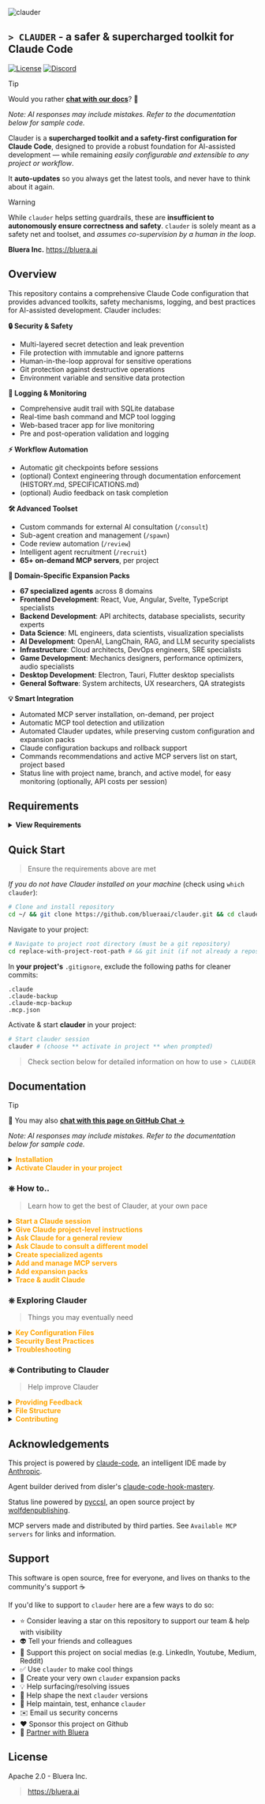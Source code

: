 ![clauder](https://fasplnlepuuumfjocrsu.supabase.co/storage/v1/object/public/web-assets//clauder-character.png)

## `> CLAUDER` - a safer & supercharged toolkit for Claude Code

<p align="left">
    <a href="https://github.com/blueraai/universal-intelligence/blob/main/LICENSE"><img alt="License" src="https://img.shields.io/github/license/blueraai/universal-intelligence.svg?color=00bf48"></a>
    <a href="https://discord.gg/7g9SrEc5yT"><img alt="Discord" src="https://img.shields.io/badge/Join-Discord-7289DA?logo=discord&logoColor=white&color=4911ff"></a>
</p>


> [!TIP]
> Would you rather [**chat with our docs**](https://githubchat.bluera.ai/#url=https%3A%2F%2Fgithub.com%2Fblueraai%2Fclauder)? 💬
> 
> *Note: AI responses may include mistakes. Refer to the documentation below for sample code.*

Clauder is a **supercharged toolkit and a safety-first configuration for Claude Code**, designed to provide a robust foundation for AI-assisted development — while remaining *easily configurable and extensible to any project or workflow*.

It **auto-updates** so you always get the latest tools, and never have to think about it again.

> [!WARNING]
> While `clauder` helps setting guardrails, these are **insufficient to autonomously ensure correctness and safety**. `clauder` is solely meant as a safety net and toolset, and *assumes co-supervision by a human in the loop*.

**Bluera Inc.** https://bluera.ai

## Overview

This repository contains a comprehensive Claude Code configuration that provides advanced toolkits, safety mechanisms, logging, and best practices for AI-assisted development. Clauder includes:

**🔒 Security & Safety**
- Multi-layered secret detection and leak prevention
- File protection with immutable and ignore patterns
- Human-in-the-loop approval for sensitive operations
- Git protection against destructive operations
- Environment variable and sensitive data protection

**🔎 Logging & Monitoring**
- Comprehensive audit trail with SQLite database
- Real-time bash command and MCP tool logging
- Web-based tracer app for live monitoring
- Pre and post-operation validation and logging

**⚡ Workflow Automation**
- Automatic git checkpoints before sessions
- (optional) Context engineering through documentation enforcement (HISTORY.md, SPECIFICATIONS.md)
- (optional) Audio feedback on task completion

**🛠️ Advanced Toolset**
- Custom commands for external AI consultation (`/consult`)
- Sub-agent creation and management (`/spawn`)
- Code review automation (`/review`)
- Intelligent agent recruitment (`/recruit`)
- **65+ on-demand MCP servers**, per project

**🎯 Domain-Specific Expansion Packs**
- **67 specialized agents** across 8 domains
- **Frontend Development**: React, Vue, Angular, Svelte, TypeScript specialists
- **Backend Development**: API architects, database specialists, security experts
- **Data Science**: ML engineers, data scientists, visualization specialists
- **AI Development**: OpenAI, LangChain, RAG, and LLM security specialists
- **Infrastructure**: Cloud architects, DevOps engineers, SRE specialists
- **Game Development**: Mechanics designers, performance optimizers, audio specialists
- **Desktop Development**: Electron, Tauri, Flutter desktop specialists
- **General Software**: System architects, UX researchers, QA strategists

**💡 Smart Integration**
- Automated MCP server installation, on-demand, per project
- Automatic MCP tool detection and utilization
- Automated Clauder updates, while preserving custom configuration and expansion packs
- Claude configuration backups and rollback support
- Commands recommendations and active MCP servers list on start, project based
- Status line with project name, branch, and active model, for easy monitoring (optionally, API costs per session)

## Requirements

<details>
<summary><strong style="display: inline; cursor: pointer; margin: 0; padding: 0;">View Requirements</strong></summary>

> Also see `Troubleshooting` sections for further debugging tips

Supported platforms:
- macOS
- linux
- windows (experimental)

> Core features should work on windows as long as running a `bash` terminal. Some MCP servers may not work as is and may need manual setup instead. Please raise any issue encountered and we will try to help.

Supported terminals:
- `bash`
- `zsh`

> Run `bash` to open a bash terminal if running in an unsupported termnial (e.g. shell, powershell)

Required dependencies:

- Python 3.10+
- `pip`
- `git`
- `jq`
- `claude`

Required if using MCP servers (refer to `.mcp.json` for details):
- `npx`
- `uvx`
- `uv`
- `pipx`
- `pnpx`
- `docker`

</details>

## Quick Start

> Ensure the requirements above are met

*If you do not have Clauder installed on your machine* (check using `which clauder`): 

```bash
# Clone and install repository
cd ~/ && git clone https://github.com/blueraai/clauder.git && cd clauder && bash ./clauder_install.sh
```

Navigate to your project:
```bash
# Navigate to project root directory (must be a git repository)
cd replace-with-project-root-path # && git init (if not already a repository)
```

In **your project's** `.gitignore`, exclude the following paths for cleaner commits:
```text
.claude 
.claude-backup
.claude-mcp-backup
.mcp.json
```

Activate & start **clauder** in your project:
```bash
# Start clauder session
clauder # (choose ** activate in project ** when prompted)
```
> Check section below for detailed information on how to use `> CLAUDER`

## Documentation

> [!TIP]
> 💬 You may also [**chat with this page on GitHub Chat →**](https://githubchat.bluera.ai/#url=https%3A%2F%2Fgithub.com%2Fblueraai%2Fclauder)
> 
> *Note: AI responses may include mistakes. Refer to the documentation below for sample code.*

<details>
<summary><strong style="display: inline; cursor: pointer; margin: 0; padding: 0; color: orange;">Installation</strong></summary>

### Installation

> Ensure the requirements above are met
```bash
# Clone repository
cd ~/ && git clone https://github.com/blueraai/clauder.git

# Install (must be run from the `clauder` dir)
cd clauder && bash ./clauder_install.sh
```

</details>
<details>
<summary><strong style="display: inline; cursor: pointer; margin: 0; padding: 0; color: orange;">Activate Clauder in your project</strong></summary>

### Activate Clauder in your project

> ***[ Important ]***
> 
> Activating Clauder may override any existing `.claude` configuration. Backups will automatically be created to save/restore your existing configurations. These can be found at `./.claude-backup/`, `./.claude-mcp-backup/` for MCP configurations.
>
> Notably, `.claude/settings.json` will be overriden for consistency and security purposes, upon every activation (including auto-updates).
> Custom settings must be defined in `.claude/settings.local.json` to remain persisted throughout clauder activation.

Run in your project directory:

```bash
clauder_activate

# or you may activate it from anywhere else by providing a path to the project
# clauder_activate ./project_path

# or skip this step, start clauder, and choose 'activate' when prompted
```

This will copy the `.claude` configuration to your project.

Clauder's configuration will automatically:

- Create checkpoint commits before each session
- Protect sensitive files and directories (see `.claude/.ignore` and `.claude/.immutable`)
- Log all actions for live monitoring, or auditing purposes (see `.claude/logs`); enabled in `.claude/preferences.md`
- Enforce history and specifications tracking as you interact with Claude Code (see `HISTORY.md`, `SPECIFICATIONS.md`)
- Provides general guidelines/rules to Claude (see `.claude/rules.md`; Never guaranteed, but does help steering it; Do not solely rely on instructions for policing or workflows)
- Provide audio feedback on completion (optional, supports mac, linux experimental; enabled in `.claude/preferences.md`)
- Define custom commands for advanced workflows (e.g. `/consult` to consult a third party model for specific tasks, `/spawn` to create task specific agents, `/recruit` to recruit relevant agents for your project and needs, `/review` for a general review)
   - *Required MCP servers detailed below.*
- Define custom agents to help the main instance achieve specific tasks

> **Domain specific *expansion packs* available** (including agents, commands, hooks and configurations - see below)

</details>

### ⎈ How to..

> Learn how to get the best of Clauder, at your own pace

<details>
<summary><strong style="display: inline; cursor: pointer; margin: 0; padding: 0; color: orange;">Start a Claude session</strong></summary>

### How to start a Claude session

> ***[ Important ]***
> 
> **Opening Claude without interacting is sufficient to index and learn all secrets in the directory. Never keep secrets such as `.env` in the project directory.**
>
> If secrets have been indexed or read by an AI such as Claude, you should consider removing them from the project, invalidating them and renewing them. Production secrets should be stored in a secure vault, unreadable by AI. Keeping secrets out of the working directory prevents auto-indexing, but does not prevent Claude from finding ways to access them through running commands or calling tools. 

> _**Disclaimer**_:
> 
> Clauder will try to prevent leaking secrets, and potentially destructive, or unrecoverable actions, by detecting unsafe operations and requesting a Human in the loop, but none of it is bulletproof.
>
> **Please make sure to supervise your AI's actions as you grant it access to sensitive or critical systems. It cannot be trusted and will inadvertently make unrecoverable mistakes, which may critically impair the company and its production services. Backup your systems, and sandbox as much as possible through restrictive AI-level access control.** You are responsible for your AI's actions, as you are when using any other tool, or when managing a team.
>
> Prefer closer, slower supervision when working on root/core nodes in your project. Equally, allow faster, lower supervision for faster iterations when working on leaf nodes, or when prototyping.

```bash
# Navigate to project root directory (must be a git repository)
cd replace-with-project-root-path # && git init (if not already a repository)
```

In **your project's** `.gitignore`, exclude the following paths for cleaner commits:
```text
.claude 
.claude-backup
.claude-mcp-backup
.mcp.json
```

Start a new **clauder** session:

```bash
clauder
```
> ☕ **clauder includes security features, auto-updates, and configuration backups**. All Claude Code arguments supported (e.g. `--continue` to recall the last session)

In Claude, type:
```
/rules
```

This will define the mandatory guidelines for Claude Code.

> ***[ Tip ]***
> 
> - If your project includes a `HISTORY.md` file at root level, **clauder** will enforce keeping a history of requests and actions taken, and use it to reason about the next action to take. Comprehensive history tracking may take time.
> - If your project includes a `SPECIFICATIONS.md` file at root level, **clauder** will enforce keeping an updated list of specifications as it takes actions, and use it to reason about the next action to take. When writing code manually, you may ask **clauder** to read the git diffs and backfill the specifications file.  Comprehensive specifications tracking may take time.
> - Define your secret files and folders in `.claude/.ignore` so **clauder** can guard them from being read/written.
> - Define your read-only files and folders in `.claude/.immutable` so **clauder** can guard them from being overwritten.
> - Exclude safe configuration files and folders in `.claude/.exclude_security_checks` so **clauder** can ommit them from safety checks (e.g. secret detection).
> - Check `.claude/requirements.md` for prerequisites, and recommended [MCP tools](https://docs.anthropic.com/en/docs/claude-code/mcp). **clauder** will *automatically* take advantage of those tools should you have added them to Claude Code.
> - Check [Claude Code's best practices](https://www.anthropic.com/engineering/claude-code-best-practices) for better results.
> - Define your custom settings in `.claude/settings.local.json` instead of `.claude/settings.json`, so they remain persisted when clauder auto-updates.
> - Declare custom rules in `CLAUDE.md` at root level for persisted intructions when clauder auto-updates.

</details>
<details>
<summary><strong style="display: inline; cursor: pointer; margin: 0; padding: 0; color: orange;">Give Claude project-level instructions</strong></summary>

### How to give Claude project-level instructions

Declare custom rules in `CLAUDE.md` at root level for persisted intructions when **clauder** auto-updates. 

> Those will be read by Claude Code on start.

Make sure these instructions do not conflict with **clauder**'s rules (see `.claude/rules.md`).

> Do not modify the **clauder** rules themselves as those will be reset when **clauder** auto-updates.

</details>
<details>
<summary><strong style="display: inline; cursor: pointer; margin: 0; padding: 0; color: orange;">Ask Claude for a general review</strong></summary>

### How to ask Claude for a general review

You may ask for a general purpose code review using:

```sh
/review
```

or about something specific:

```sh
/review Assess the responsiveness of this application
```

> Create custom commands or sub-agents for project specic-reviews.

</details>
<details>
<summary><strong style="display: inline; cursor: pointer; margin: 0; padding: 0; color: orange;">Ask Claude to consult a different model</strong></summary>

### How to ask Claude to consult a different model

While Claude's models are performant for general coding, for particular tasks, such as ones requiring extensive context, or specialized training, requiring help from a different model may lead to better results.

If the [consult7](https://github.com/szeider/consult7) MCP tool is added to Claude Code, with a valid [OpenRouter](https://openrouter.ai) key, **clauder** will allow you to consult any supported model via the following command (default: `openai/gpt-5`, 400k token context; for larger context you may alternatively use `google/gemini-2.5-pro`, 1M token context; larger context windows generally lower performance):

```sh
/consult <user query>
```

e.g.

```sh
/consult Review the security of this application
```

> Note:
> - Files and directories listed in `.claude/.ignore` will not be passed as context.
> - Third party models consulted in the cloud do not have access to Claude Code's tools.

</details>
<details>
<summary><strong style="display: inline; cursor: pointer; margin: 0; padding: 0; color: orange;">Create specialized agents</strong></summary>

### How to create specialized agents

Claude may create dedicated agents for specific tasks. They are called [Sub-Agents](https://docs.anthropic.com/en/docs/claude-code/sub-agents) and report to the main `Claude` instance. These agents have their own system prompts, tools subsets (inherit all tools by default), and context window (unaware of other chats). They are helpful in creating and recalling task-specific personas and context.

**clauder** includes a `agent-builder` agent, which helps you define and craft performant agents for your specific needs. Should the [context7](https://github.com/upstash/context7) and [consult7](https://github.com/szeider/consult7) MCP tools be set in Claude Code, it will automatically use them to help enhance the new agent's workflows, best practices, and toolsets. For better results, please be specific and detailed when creating specialized agents.

You may create a new agent simply by asking for it:

```sh
Create a new agent to help review my code, it should.. 
```

or using the `/spawn` command explicitly.

```sh
/spawn Create a new agent to help review my code, it should.. 
```

The resulting agent instructions will be define in `.claude/agents/<agent-name>.md`. You may review, and edit this file to further refine your new sub-agent. You may dismiss a sub-agent at any time, by deleting `.claude/agents/<agent-name>.md`.

**New agents become available/unavailable on start of a new Claude Code session**. Creating or deleting an agent will not apply to current sessions. Start a new **clauder** session to use your newly created agent.

> ***[ Tip ]***
> 
> Best practices:
> - **Tailor agents to your specific project and needs**, as you would when recruiting people.
> - **Limit the number of agents, prefer smaller teams with clear separation of ownership/expertise.** Lesser communication and orchestration loss.
> - **Leave all core coding to the main Claude instance, and consult other specialized agents for review or unrelated/leaf tasks.** Agents have their own context and do not know about the general history and reasoning for how and why things were done a certain way, or what other agents have said. Relying on communication greatly degrades the signal and often leads to breakage or unintended side effects. These personas are not better at coding than the main instance, they run the same model and backend orchestration. They are good at prioritizing / directing attention to specific areas - which is particularly useful for review, consultation, and leaf-type activities (as opposed to core parts). **Prefer one chef, with a few very good advisors, than too many chefs or too many advisors.**

#### Looking to recruit new sub agents?

**clauder** includes a command to recommend sub-agents for your project.

You may ask for general project-specific recommendations using:

```sh
/recruit
```

or about something specific:

```sh
/recruit I want to make this web app..
```

</details>
<details>
<summary><strong style="display: inline; cursor: pointer; margin: 0; padding: 0; color: orange;">Add and manage MCP servers</strong></summary>

### Add and manage MCP servers

> About MCP: https://modelcontextprotocol.io/docs/getting-started/intro

To easily add project specific MCP servers run in your project root:
```bash
clauder_activate
```
> ⚡ 66+ pre-integrated, hot-swappable, MCP servers for instant use. 
> 
> - Configuration automatically backed up locally prior each activation. 
> - MCP servers become active upon running `clauder`.



You may remove them, or update their environment variables at any time in `.mcp.json` at root level.

> **Do not hardcode any secret keys in your project.** Set and reference environment variables instead. Do not leave an empty or malformed `.mcp.json` file as it may interfere with **clauder** when adding servers to your existing configuration.

If you'd like to manually add MCP servers globally or at project level, beyond the list of pre-integrated servers, you may of course as you usually do. Clauder will honor them.

#### Available MCP servers

The following servers come pre-integrated for easy installation.

| MCP Server | Description |
|------------|-------------|
| [AWSBedrock](https://awslabs.github.io/mcp/servers/bedrock-kb-retrieval-mcp-server) | access AWS Bedrock knowledge bases - mac/linux only |
| [AWSCloudtrail](https://awslabs.github.io/mcp/servers/cloudtrail-mcp-server) | access AWS Cloudtrail - mac/linux only |
| [AWSCloudwatch](https://awslabs.github.io/mcp/servers/cloudwatch-mcp-server) | access AWS Cloudwatch - mac/linux only |
| [AWSKnowledge](https://awslabs.github.io/mcp/servers/aws-knowledge-mcp-server/) | access AWS documentation, code sample, and API reference |
| [AWSLambda](https://awslabs.github.io/mcp/servers/lambda-tool-mcp-server) | access AWS Lambda functions - mac/linux only |
| [AWSPostgres](https://awslabs.github.io/mcp/servers/postgres-mcp-server/) | access AWS Postgres - mac/linux only |
| [AWSPrice](https://awslabs.github.io/mcp/servers/aws-pricing-mcp-server/) | access AWS pricing information and forecasts - mac/linux only |
| [AWSPrometheus](https://awslabs.github.io/mcp/servers/prometheus-mcp-server/) | access AWS Prometheus - mac/linux only |
| [AWSServerless](https://awslabs.github.io/mcp/servers/aws-serverless-mcp-server/) | access AWS Serverless applications in read-only mode - mac/linux only |
| [AWSServerless_unrestricted](https://awslabs.github.io/mcp/servers/aws-serverless-mcp-server/) | access, create, and manage AWS Serverless applications - mac/linux only |
| [AdobeXD](https://mcp-hunt.com/mcp/server/adobe-xd-mcp-server) | access and extract design context from Adobe XD |
| [Arxiv](https://github.com/blazickjp/arxiv-mcp-server) | search and access papers from arXiv |
| [AtlassianJiraConfluenceCompass](https://support.atlassian.com/rovo/docs/getting-started-with-the-atlassian-remote-mcp-server/) | access and manage Jira, Confluence, Compass and other Atlassian products |
| [Azure](https://learn.microsoft.com/en-us/azure/developer/azure-mcp-server/get-started/tools/cursor) | access and manage Azure |
| [Bitbucket](https://github.com/MatanYemini/bitbucket-mcp) | access and manage Bitbucket repositories |
| [BrowserStack](https://github.com/browserstack/mcp-server) | test app across multiple browsers and devices with BrowserStack |
| [ChromeDevtools](https://github.com/GoogleChrome/chrome-devtools-mcp) | access Chrome Dev Tools to debug, automate, and monitor web applications |
| [ChromeDevtools_isolated_headless](https://github.com/GoogleChrome/chrome-devtools-mcp) | access Chrome Dev Tools to debug, automate, and monitor web applications (isolated headless mode) |
| [CloudflareAIGateway](https://developers.cloudflare.com/agents/model-context-protocol/mcp-servers-for-cloudflare/) | search your Cloudflare AI Gateway logs, get details about the prompts and responses |
| [CloudflareAuditLogs](https://developers.cloudflare.com/agents/model-context-protocol/mcp-servers-for-cloudflare/) | query Cloudflare audit logs and generate reports for review |
| [CloudflareAutoRag](https://developers.cloudflare.com/agents/model-context-protocol/mcp-servers-for-cloudflare/) | list and search documents on your Cloudflare AutoRAGs |
| [CloudflareBrowser](https://developers.cloudflare.com/agents/model-context-protocol/mcp-servers-for-cloudflare/) | fetch web pages, convert them to markdown and take screenshots, using Cloudflare |
| [CloudflareDNSAnalytics](https://developers.cloudflare.com/agents/model-context-protocol/mcp-servers-for-cloudflare/) | optimize Cloudflare DNS performance and debug issues |
| [CloudflareDigitalExperienceMonitoring](https://developers.cloudflare.com/agents/model-context-protocol/mcp-servers-for-cloudflare/) | get quick insight on critical applications for your Cloudflare organization |
| [CloudflareDocumentation](https://developers.cloudflare.com/agents/model-context-protocol/mcp-servers-for-cloudflare/) | get up to date reference information on Cloudflare |
| [CloudflareGraphQL](https://developers.cloudflare.com/agents/model-context-protocol/mcp-servers-for-cloudflare/) | get analytics data using Cloudflare's GraphQL API |
| [CloudflareLogpush](https://developers.cloudflare.com/agents/model-context-protocol/mcp-servers-for-cloudflare/) | get quick summaries for Cloudflare Logpush job health |
| [CloudflareRadar](https://developers.cloudflare.com/agents/model-context-protocol/mcp-servers-for-cloudflare/) | get global Internet traffic insights, trends, URL scans, and other utilities, through Cloudflare |
| [CloudflareSandboxContainers](https://developers.cloudflare.com/agents/model-context-protocol/mcp-servers-for-cloudflare/) | spin up a sandbox development environment in Cloudflare |
| [CloudflareWorkerBindings](https://developers.cloudflare.com/agents/model-context-protocol/mcp-servers-for-cloudflare/) | build Cloudflare Workers applications with storage, AI, and compute primitives |
| [CloudflareWorkerBuilds](https://developers.cloudflare.com/agents/model-context-protocol/mcp-servers-for-cloudflare/) | get insights and manage your Cloudflare Workers Builds |
| [CloudflareWorkerObservability](https://developers.cloudflare.com/agents/model-context-protocol/mcp-servers-for-cloudflare/) | debug and get insight into your Cloudflare application's logs and analytics |
| [Consult7](https://github.com/szeider/consult7) | consult other models through OpenRouter |
| [Context7](https://github.com/upstash/context7) | access up-to-date documentation for any software package |
| [Context7_authenticated](https://github.com/upstash/context7) | access up-to-date documentation for any software package, w/ higher rate limits |
| [DigitalOcean](https://www.digitalocean.com/community/tutorials/control-apps-using-mcp-server) | access and manage DigitalOcean |
| [Docker](https://github.com/QuantGeekDev/docker-mcp) | Docker container creation, instantiation, logs retrieval, listing and status monitoring |
| [DockerHub](https://hub.docker.com/mcp/server/dockerhub/overview) | access and manage DockerHub - refer to website for setup information |
| [DuckDuckGoSearch](https://github.com/nickclyde/duckduckgo-mcp-server) | search the web locally using DuckDuckGo |
| [ElevenLabs](https://github.com/elevenlabs/elevenlabs-mcp) | text to speech with ElevenLabs |
| [Figma](https://help.figma.com/hc/en-us/articles/32132100833559-Guide-to-the-Dev-Mode-MCP-Server) | access and extract design context from a local Figma application - refer to website for setup information |
| [Firebase](https://firebase.google.com/docs/cli/mcp-server) | access and manage Firebase |
| [GitLab](https://docs.gitlab.com/user/gitlab_duo/model_context_protocol/mcp_server/) | access and manage GitLab |
| [Github](https://github.com/github/github-mcp-server?tab=readme-ov-file) | access and manage repositories, actions, issues and wikis on Github |
| [GoogleAnalytics](https://github.com/googleanalytics/google-analytics-mcp) | access and manage Google Analytics |
| [HuggingFace](https://github.com/evalstate/hf-mcp-server) | search models, datasets, spaces, papers, and more on Hugging Face |
| [Kubernetes](https://github.com/containers/kubernetes-mcp-server) | access and manage Kubernetes clusters |
| [MCPCompass](https://github.com/liuyoshio/mcp-compass) | search for MCP servers using natural language |
| [Memory](https://github.com/modelcontextprotocol/servers/tree/main/src/memory) | read and write sepecifications to a local knowledge graph |
| [MemoryBank](https://github.com/alioshr/memory-bank-mcp) | store and retrieve structured specifications from a local memory bank |
| [N8N](https://github.com/czlonkowski/n8n-mcp) | access, create and manage automations with N8N |
| [Notion](https://developers.notion.com/docs/mcp) | access and manage Notion |
| [Octocode](https://octocode.ai/) | search for, and deep dive into, public Github, NPM, and Pip packages remotely |
| [Octocode_authenticated](https://octocode.ai/) | search for, and deep dive into, Github, NPM, and Pip packages remotely, given authenticated access |
| [Pinecone](https://docs.pinecone.io/guides/operations/mcp-server) | search Pinecone documentation, manage indexes, upsert data, and query indexes |
| [Playwright](https://github.com/microsoft/playwright-mcp) | automate and debug web applications in the browser |
| [PostHog](https://posthog.com/docs/model-context-protocol) | access and manage PostHog analytics, a/b testing, and feature flags |
| [Postgres](https://github.com/crystaldba/postgres-mcp) | restricted read-only access to databases in Postgres |
| [Postgres_unrestricted](https://github.com/crystaldba/postgres-mcp) | unrestricted read-write access to databases in Postgres |
| [Reddit](https://github.com/adhikasp/mcp-reddit) | access hot threads from any subreddit on Reddit |
| [Sentry](https://docs.sentry.io/product/sentry-mcp/) | access issues and events from Sentry |
| [SequentialThinking](https://github.com/modelcontextprotocol/servers/tree/main/src/sequentialthinking) | break down complex problems into manageable steps |
| [Slack](https://github.com/korotovsky/slack-mcp-server) | access and manage Slack |
| [Stripe](https://docs.stripe.com/mcp) | access and manage payments with Stripe |
| [Supabase](https://supabase.com/blog/mcp-server) | access and manage databases, edge functions, and services in Supabase |
| [Trello](https://github.com/delorenj/mcp-server-trello) | access and manage Trello |
| [Vercel](https://vercel.com/docs/mcp/vercel-mcp) | access and manage deployments with Vercel |
| [Youtube](https://github.com/ZubeidHendricks/youtube-mcp-server) | search about YouTube channels, videos, and playlists, and retrieve transcriptions |

</details>
<details>
<summary><strong style="display: inline; cursor: pointer; margin: 0; padding: 0; color: orange;">Add expansion packs</strong></summary>

### Expansion packs (beta)

**clauder** also provides **ready-made agents** for various development projects, **optionally installable as *expansion packs***.

#### Installation

```sh
clauder_activate --expansions <expansion_name> <expansion_name>

# e.g.
# clauder_activate --expansions general-software-dev frontend-dev
```
> Expansions remain installed and auto-updated until `.claude` is removed.

#### Usage 

**All agents are automatically called by the main Claude instance when relevant, for advisory purposes.**

If you'd like to query a sub-agent directly (advisory only by design):

```sh
/task <agent_name> "<query>"

# e.g.
#  /task system-architecture-consultant "Analyze the current system architecture..."
#  /task ux-research-specialist "Research user experience patterns for..."
#  /task qa-strategy-specialist "Develop testing strategy for..."
```

Refer to the expansion details for dedicated hooks and commands.

#### Uninstall

```sh
# Important: backup your configuration before resetting it
rm -rf ./.claude && clauder_activate
```
> If you'd like a more surgical approach, you may delete the corresponding `.claude/.expansion_packs` entry and remove the corresponding agents, commands, hooks and settings for that expansion.

#### Available expansion packs

---
**Frontend Development** (`frontend-dev`)

- Agents 
   - `react-specialist` - Expert consultant for React ecosystem development, providing code review, architecture guidance, and best practices recommendations
   - `vue-specialist` - Specialized consultant for Vue.js development, offering architectural guidance and Vue ecosystem best practices
   - `angular-specialist` - Expert consultant for Angular development, providing framework-specific guidance and architectural recommendations
   - `svelte-specialist` - Specialized consultant for Svelte development, offering modern reactive framework guidance and optimization strategies
   - `typescript-specialist` - Expert consultant for TypeScript implementation, providing type safety guidance and advanced type system recommendations
   - `css-architect` - Specialized consultant for CSS architecture, offering design system guidance and styling best practices
   - `frontend-performance-optimizer` - Expert consultant for frontend performance optimization, providing bundle analysis and rendering optimization strategies
   - `accessibility-specialist` - Specialized consultant for web accessibility (a11y), offering WCAG compliance guidance and inclusive design recommendations
   - `security-reviewer` - Expert consultant for frontend security, providing vulnerability assessment and security best practices
   - `build-engineer` - Specialized consultant for frontend build systems, offering bundler optimization and deployment pipeline guidance
- Commands / Hooks / Configuration
   - N/A

---
**Backend Development** (`backend-dev`)

- Agents 
   - `api-architect` - Expert consultant for REST/GraphQL API design, microservices architecture, and API governance
   - `database-architect` - Specialized consultant for database design, offering schema optimization and data modeling strategies
   - `auth-specialist` - Expert consultant for authentication and authorization systems, providing security pattern guidance
   - `caching-specialist` - Specialized consultant for caching strategies, offering performance optimization and cache management guidance
   - `messaging-specialist` - Expert consultant for message queues and event-driven architectures, providing distributed system guidance
   - `observability-engineer` - Specialized consultant for monitoring and observability, offering logging, metrics, and tracing strategies
   - `backend-security-specialist` - Expert consultant for backend security, providing vulnerability assessment and security hardening guidance
   - `backend-testing-specialist` - Specialized consultant for backend testing strategies, offering test architecture and quality assurance guidance
   - `serverless-specialist` - Expert consultant for serverless architectures, providing cloud-native development and function optimization guidance
- Commands / Hooks / Configuration
   - N/A

---
**Data Science** (`data-science`)

- Agents 
   - `data-scientist` - Expert consultant for data analysis and statistical modeling, providing insights and analytical strategy guidance
   - `data-engineer` - Specialized consultant for data pipeline architecture, offering ETL optimization and data infrastructure guidance
   - `ml-engineer` - Expert consultant for machine learning implementation, providing model deployment and ML pipeline guidance
   - `data-visualization-specialist` - Specialized consultant for data visualization, offering chart design and interactive dashboard guidance
   - `analytics-engineer` - Expert consultant for analytics implementation, providing tracking strategy and data analysis guidance
   - `data-quality-engineer` - Specialized consultant for data quality assurance, offering validation strategies and data governance guidance
   - `statistical-consultant` - Expert consultant for statistical analysis, providing experimental design and hypothesis testing guidance
   - `ml-ethics-advisor` - Specialized consultant for AI ethics and responsible ML, offering bias detection and fairness assessment guidance
- Commands / Hooks / Configuration
   - N/A

---
**AI Development** (`ai-dev`)

- Agents 
   - `openai-api-specialist` - Expert consultant for OpenAI API integration, providing model selection and prompt engineering guidance
   - `openrouter-specialist` - Specialized consultant for OpenRouter integration, offering multi-model API strategy and cost optimization guidance
   - `langchain-specialist` - Expert consultant for LangChain framework, providing chain design and agent development guidance
   - `langgraph-specialist` - Specialized consultant for LangGraph orchestration, offering workflow design and state management guidance
   - `transformers-specialist` - Expert consultant for Hugging Face Transformers, providing model fine-tuning and deployment guidance
   - `vllm-specialist` - Specialized consultant for vLLM inference optimization, offering high-performance model serving guidance
   - `unsloth-specialist` - Expert consultant for Unsloth fine-tuning, providing efficient model training and optimization guidance
   - `rag-specialist` - Specialized consultant for Retrieval-Augmented Generation, offering knowledge base design and retrieval optimization guidance
   - `conversational-ai-specialist` - Expert consultant for conversational AI systems, providing chatbot design and dialogue management guidance
   - `agentic-orchestration-specialist` - Specialized consultant for multi-agent systems, offering agent coordination and workflow orchestration guidance
   - `agent-observability-specialist` - Expert consultant for AI agent monitoring, providing performance tracking and debugging guidance
   - `agent-cost-specialist` - Specialized consultant for AI cost optimization, offering token usage analysis and cost management strategies
   - `mcp-specialist` - Expert consultant for Model Context Protocol, providing tool integration and MCP server development guidance
   - `llm-security-specialist` - Specialized consultant for LLM security, offering prompt injection protection and AI safety guidance
- Commands / Hooks / Configuration
   - N/A

---
**Infrastructure** (`infrastructure`)

- Agents 
   - `cloud-infrastructure-architect` - Expert consultant for cloud infrastructure design, providing multi-cloud strategy and resource optimization guidance
   - `container-orchestration-specialist` - Specialized consultant for Kubernetes and Docker, offering containerization strategy and orchestration guidance
   - `devops-pipeline-engineer` - Expert consultant for CI/CD pipeline design, providing automation strategy and deployment optimization guidance
   - `site-reliability-engineer` - Specialized consultant for SRE practices, offering reliability engineering and incident response guidance
   - `infrastructure-security-specialist` - Expert consultant for infrastructure security, providing security hardening and compliance guidance
   - `infrastructure-cost-optimizer` - Specialized consultant for cloud cost optimization, offering resource management and cost analysis guidance
   - `database-infrastructure-specialist` - Expert consultant for database infrastructure, providing scaling strategies and performance optimization guidance
   - `network-architecture-specialist` - Specialized consultant for network design, offering connectivity strategy and security architecture guidance
- Commands / Hooks / Configuration
   - N/A

---
**Game Development** (`game-dev`)

- Agents 
   - `game-mechanics-designer` - Expert consultant for game mechanics design, providing gameplay balance and system design guidance
   - `game-state-manager` - Specialized consultant for game state management, offering save systems and progression tracking guidance
   - `game-performance-specialist` - Expert consultant for game performance optimization, providing rendering optimization and frame rate guidance
   - `game-input-specialist` - Specialized consultant for game input systems, offering control scheme design and input handling guidance
   - `game-audio-designer` - Expert consultant for game audio design, providing sound implementation and audio engine guidance
   - `level-design-architect` - Specialized consultant for level design, offering world building and spatial design guidance
   - `game-visual-designer` - Expert consultant for game visual design, providing art direction and visual asset optimization guidance
- Commands / Hooks / Configuration
   - N/A

---
**Desktop Development** (`desktop-dev`)

- Agents 
   - `electron-specialist` - Expert consultant for Electron applications, providing cross-platform desktop app development guidance
   - `tauri-specialist` - Specialized consultant for Tauri framework, offering Rust-based desktop app development guidance
   - `flutter-desktop-specialist` - Expert consultant for Flutter desktop development, providing cross-platform UI framework guidance
   - `pwa-specialist` - Specialized consultant for Progressive Web Apps, offering web-to-desktop conversion and offline capability guidance
   - `neutralino-specialist` - Expert consultant for Neutralino framework, providing lightweight desktop app development guidance
   - `lynx-specialist` - Specialized consultant for Lynx framework, offering Tauri alternative desktop development guidance
   - `desktop-security-specialist` - Expert consultant for desktop application security, providing security hardening and vulnerability assessment guidance
- Commands / Hooks / Configuration
   - N/A

---
**General Software Development** (`general-software-dev`)

- Agents 
   - `system-architecture-consultant` - Expert consultant for system architecture design, providing scalable architecture and design pattern guidance
   - `ux-research-specialist` - Specialized consultant for user experience research, offering usability testing and user-centered design guidance
   - `qa-strategy-specialist` - Expert consultant for quality assurance strategy, providing testing methodology and quality management guidance
- Commands / Hooks / Configuration
   - N/A

---

#### Creating expansion packs

Clone `.claude-expansion-packs/example` to get started. The folder name is the name of your expansion. Define your custom `agents`, `commands`, `hooks` (set up in `settings.json`), and configurations.

> Disclaimer: Remember to be specific, to prevent conflicts with the base **clauder** setup.

</details>
<details>
<summary><strong style="display: inline; cursor: pointer; margin: 0; padding: 0; color: orange;">Trace & audit Claude</strong></summary>

### How to trace & audit Claude

> Disabled by default, requires logging enabled in `.claude/preferences.md`

Every event and automated **clauder** intervention is locally logged in a SQLite database for auditing and live monitoring Claude.

That database is available at `.claude/logs/trace.sqlite`, once the first event has been logged.

Additionally, all `bash` commands ran and MCP tool calls are duplicated as text logs for easy inspection at `.claude/logs/bash-logs.txt` and `.claude/logs/mcp-logs.txt`.

#### Real-time monitoring with Clauder Tracer

> Disabled by default, requires traces enabled in `.claude/preferences.md`

You may use or build any monitoring app you'd like to inspect that SQLite database. For convenience, a lightweight tracer app is also shipped with **clauder**.

You may run the tracer app in a parallel termimal at any time, new events will be live streamed to it:

##### Install

```bash
# install (using conda, in project directory)
conda create -n clauder_trace python=3.11 -y && conda activate clauder_trace && pip install -r ./.claude/tracer/requirements.txt

# install (without conda, in project directory)
pip install -r ./.claude/tracer/requirements.txt
```

##### Run

```bash
# run (using conda, in project directory)
conda activate clauder_trace && clauder_trace

# run (without conda, in project directory)
clauder_trace
```

Access the tracer app at `http://localhost:4441` in your browser.

![tracer-preview](https://fasplnlepuuumfjocrsu.supabase.co/storage/v1/object/public/web-assets//tracer-preview@0.5x.png)

> ***[ Tip ]***
> 
> You may set any of the supported themes: `green`, `blue`, `gray`, `dark`
> 
> Run in browser console: `localStorage.setItem('clauder.tracer.theme', 'dark'); location.reload();`

</details>

### ⎈ Exploring Clauder

> Things you may eventually need

<details>
<summary><strong style="display: inline; cursor: pointer; margin: 0; padding: 0; color: orange;">Key Configuration Files</strong></summary>

### Key Configuration Files

#### **`.claude/settings.json`**

Defines hooks and permissions. Will be overriden upon auto-updating to ensure a safe and working setup.

For custom settings use `.claude/settings.local.json` instead, so they remain persisted when clauder auto-updates.

#### **`.claude/.ignore`**

Files and directories to ignore (forbidden read & write).

> ***[ Note ]***
> 
> As of July 2025, there is no possible way to prevent Claude from automatically & silently learning every change made to the codebase, including secrets. These are only meant as a best effort to prevent retrieving them.

#### **`.claude/.immutable`**

Files and directories that cannot be modified (read-only).

> ***[ Note ]***
> 
> The immutable file list is strictly enforced and cannot be overridden, even with explicit user permission.

#### **`.claude/.exclude_security_checks`**

Files and directories to skip in security scans.

#### **`.claude/rules.md`**

Behavioral guidelines.

> ***[ Note ]***
> 
> Rules can never be enforced, they are used to steer the AI in a desired direction.

#### **`.claude/preferences.md`**

User preferences and customization settings.

#### **`.claude/requirements.md`**

Clauder dependencies and recommended MCP servers.

</details>
<details>
<summary><strong style="display: inline; cursor: pointer; margin: 0; padding: 0; color: orange;">Security Best Practices</strong></summary>

### Security Best Practices

#### **Environment Secrets**
- **Never store in project**: Keep secrets outside the working directory
- **Secure vaults**: Use dedicated secret management systems (e.g. doppler, hashicorp vault, unix pass)
- **AI isolation**: Ensure AI cannot access production secrets
- **Regular rotation**: Rotate secrets if accidentally exposed

#### **Supervision Requirements**
- **Human oversight**: Always supervise AI operations
- **Backup systems**: Maintain regular backups of critical systems
- **Sandboxing**: Use isolated environments for AI testing
- **Access limits**: Restrict AI access to sensitive systems

</details>
<details>
<summary><strong style="display: inline; cursor: pointer; margin: 0; padding: 0; color: orange;">Troubleshooting</strong></summary>

### Troubleshooting

#### **Common Issues**

**Clauder crashes my terminal**
```bash
# Clauder will exit for safety purposes when detecting potential secrets, so they do not get indexed by Claude.
# For details about problematic files, run:

clauder_security_check & echo done
```

**New agent not found**
```bash
# New agents become available/unavailable on start of a new Claude Code session.
# Creating or deleting an agent will not apply to current sessions. 
# Start a new session to use your newly created agent.

clauder # (or) clauder --continue
```

**Missing required tools**
```bash
# Install required tools
brew install git jq  # macOS
sudo apt install git jq  # Ubuntu/Debian
```

**Git repository not initialized**
```bash
# Initialize git repository
git init
```

**Permission denied errors**
```bash
# Make hooks executable
chmod +x .claude/hooks/*.py
chmod +x .claude/hooks/*.sh
```

**Audio not working**
```bash
# Check audio preferences
cat .claude/preferences.json
# Ensure "audio_summary.enabled" is true
```

**Safe commands blocked**
```bash
# You may choose to disable unsafe command detection in `.claude/preferences.json` at your own risk
```

**.claude/*: [Errno 2] No such file or directory**
```bash
# You may have an early legacy version of Clauder installed, which is no longer supported. 
# Please pull the latest clauder and rerun 'bash ./clauder_install.sh'.
# Newer versions of Clauder now auto-updates, so you never have to do it again.
```

#### **Configuration Issues**

**Aliases not working**
```bash
# Re-run alias setup (Important: Run from the `clauder` directory)
bash ./clauder_install.sh
# Or restart your shell
```

**Security checks failing**
```bash
# Check exclusion patterns (Important: Do not exclude actual secrets)
cat .claude/.exclude_security_checks

# Alternatively, you may choose to disable secret pattern detection in `.claude/preferences.json`
```

**claude: command not found**
```bash
# clauder runs claude in a standard 'bash' shell, irrespective of where it was started (e.g. ZSH).
# You may only have Claude Code installed in a ZSH terminal.

# Please make sure the 'claude' command is also installed in bash terminals (run 'bash' and install Claude Code using these instructions: https://docs.anthropic.com/en/docs/claude-code/troubleshooting).

# Once installed, confirm installation using:
bash
# Then, in bash terminal
which claude # macOS, Linux
where claude # windows

# If claude's path is displayed, you may now run in any terminal (e.g. ZSH, bash):
clauder
# Else, please refer to troubleshooting link above to fix your Claude Code installation.
```

**Clauder does not auto-update, or 'clauder' fails unexpectedly after updating to the latest version**
```bash
# You may have an early legacy version of Clauder installed, which is no longer supported. 
# Please pull the latest clauder and rerun 'bash ./clauder_install.sh'.
# Newer versions of Clauder now auto-updates, so you never have to do it again.
```

</details>

### ⎈ Contributing to Clauder

> Help improve Clauder

<details>
<summary><strong style="display: inline; cursor: pointer; margin: 0; padding: 0; color: orange;">Providing Feedback</strong></summary>

### Feedback

If you're not sure where to start, have an issue, or a question, just let us know what's on your mind, we're here to help.

You may provide feedback by:

- Opening an issue at the top of this page
- Chatting with us on [Discord](https://discord.gg/7g9SrEc5yT)
- Emailing us security concerns

</details>

<details>
<summary><strong style="display: inline; cursor: pointer; margin: 0; padding: 0; color: orange;">File Structure</strong></summary>

### File Structure

```
clauder/
├── README.md                             # This file - project documentation
├── CODE_OF_CONDUCT.md                    # Community guidelines and behavior standards
├── LICENSE                               # Apache 2.0 license file
├── SECURITY.md                           # Security policy and vulnerability reporting
├── clauder_activate.sh                   # Project activation script
├── clauder_install.sh                    # Installation script
├── clauder_security_check.sh             # Security validation script
├── clauder_update_check.sh               # Update checking and management script
├── clauder_trace.sh                      # Tracer app launcher script
├── clauder.sh                            # Main clauder launcher script
├── .mcp.json                             # Pre-integrated MCP servers
├── assets/                               # Externalized assets and messages
│   ├── clauder_banner.txt                # ASCII art banner displayed before clauder
│   └── clauder_footer.txt                # Footer message with links and reminders
├── .claude/                              # Claude configuration directory
│   ├── settings.json                     # Main Claude settings and hooks
│   ├── preferences.json                  # User preferences (audio, etc.)
│   ├── rules.md                          # Project-specific rules and guidelines
│   ├── requirements.md                   # Project requirements documentation
│   ├── .ignore                           # Files to ignore during operations
│   ├── .immutable                        # Files that should never be modified
│   ├── .exclude_security_checks          # Security check exclusions
│   ├── commands/                         # Custom command definitions
│   │   ├── consult.md                    # Consult command for external AI assistance
│   │   ├── spawn.md                      # Spawn command for creating sub-agents
│   │   └── rules.md                      # Rules enforcement command
│   ├── agents/                           # Sub-agent definitions
│   │   └── agent-builder.md              # Agent builder for creating specialized agents
│   ├── logs/                             # Generated logs (created at runtime)
│   │   ├── bash-logs.txt                 # Bash command history
│   │   ├── mcp-logs.txt                  # MCP tool call history
│   │   └── trace.sqlite                  # SQLite database for trace events
│   ├── .tmp/                             # Temporary files (created at runtime)
│   ├── statusline/                       # Status line configuration
│   │   └── pyccsl.py                     # Python-based status line script
│   ├── tracer/                           # Trace viewer web application
│   │   ├── app.py                        # Flask web server for trace viewer
│   │   ├── requirements.txt              # Python dependencies for tracer
│   │   └── templates/                    # HTML templates
│   │       └── index.html                # Main trace viewer interface
│   └── hooks/                          # Python and shell hooks
│       ├── check-ignore-patterns.py      # Pre-tool use ignore pattern checker
│       ├── check-immutable-patterns.py   # Pre-tool use immutable pattern checker
│       ├── check-required-tools.py       # User prompt tools validation
│       ├── git-checkpoint.py             # User prompt git checkpoint creation
│       ├── log-bash-commands.py          # Post-tool use bash command logging
│       ├── log-mcp-commands.py           # Post-tool use MCP command logging
│       ├── prevent-learning-secrets.py   # Main security checker (Python)
│       ├── prevent-unsafe-commands.py    # Git protection script
│       ├── require-human-approval.py     # Human approval for sensitive operations
│       ├── no-secrets-prompted.py        # Prompt validation for secrets
│       ├── enforce-completion-checks.py  # Documentation enforcement
│       ├── audio-summary.py              # Audio feedback script
│       ├── trace-event.py                # General event logging script
│       └── utils/                        # Utility modules
│           └── trace_decision.py         # Trace decision logging module
├── .claude-expansion-packs/              # Expansion packs directory
│   ├── frontend-dev/                     # Frontend development expansion
│   │   ├── agents/                       # Frontend specialist agents
│   │   │   ├── react-specialist.md       # React ecosystem consultant
│   │   │   ├── vue-specialist.md         # Vue.js development consultant
│   │   │   ├── angular-specialist.md     # Angular development consultant
│   │   │   ├── svelte-specialist.md      # Svelte development consultant
│   │   │   ├── typescript-specialist.md  # TypeScript implementation consultant
│   │   │   ├── css-architect.md          # CSS architecture consultant
│   │   │   ├── frontend-performance-optimizer.md # Performance optimization consultant
│   │   │   ├── accessibility-specialist.md # Web accessibility consultant
│   │   │   ├── security-reviewer.md      # Frontend security consultant
│   │   │   └── build-engineer.md         # Build systems consultant
│   │   ├── settings.json                 # Frontend-specific settings
│   │   ├── preferences.json              # Frontend-specific preferences
│   │   ├── .ignore                       # Frontend-specific ignore patterns
│   │   ├── .immutable                    # Frontend-specific immutable files
│   │   ├── .exclude_security_checks      # Frontend-specific security exclusions
│   │   └── requirements-frontend-dev-expansion.md # Frontend requirements
│   ├── backend-dev/                      # Backend development expansion
│   │   ├── agents/                       # Backend specialist agents
│   │   │   ├── api-architect.md          # API design consultant
│   │   │   ├── database-architect.md     # Database design consultant
│   │   │   ├── auth-specialist.md        # Authentication consultant
│   │   │   ├── caching-specialist.md     # Caching strategies consultant
│   │   │   ├── messaging-specialist.md   # Message queues consultant
│   │   │   ├── observability-engineer.md # Monitoring consultant
│   │   │   ├── backend-security-specialist.md # Backend security consultant
│   │   │   ├── backend-testing-specialist.md # Testing strategies consultant
│   │   │   └── serverless-specialist.md  # Serverless architecture consultant
│   │   ├── settings.json                 # Backend-specific settings
│   │   ├── preferences.json              # Backend-specific preferences
│   │   ├── .ignore                       # Backend-specific ignore patterns
│   │   ├── .immutable                    # Backend-specific immutable files
│   │   ├── .exclude_security_checks      # Backend-specific security exclusions
│   │   └── requirements-backend-dev-expansion.md # Backend requirements
│   ├── data-science/                     # Data science expansion
│   │   ├── agents/                       # Data science specialist agents
│   │   │   ├── data-scientist.md         # Data analysis consultant
│   │   │   ├── data-engineer.md          # Data pipeline consultant
│   │   │   ├── ml-engineer.md            # Machine learning consultant
│   │   │   ├── data-visualization-specialist.md # Data visualization consultant
│   │   │   ├── analytics-engineer.md     # Analytics implementation consultant
│   │   │   ├── data-quality-engineer.md  # Data quality consultant
│   │   │   ├── statistical-consultant.md # Statistical analysis consultant
│   │   │   └── ml-ethics-advisor.md      # AI ethics consultant
│   │   ├── settings.json                 # Data science-specific settings
│   │   ├── preferences.json              # Data science-specific preferences
│   │   ├── .ignore                       # Data science-specific ignore patterns
│   │   ├── .immutable                    # Data science-specific immutable files
│   │   ├── .exclude_security_checks      # Data science-specific security exclusions
│   │   └── requirements-data-science-expansion.md # Data science requirements
│   ├── ai-dev/                           # AI development expansion
│   │   ├── agents/                       # AI development specialist agents
│   │   │   ├── openai-api-specialist.md  # OpenAI API consultant
│   │   │   ├── openrouter-specialist.md  # OpenRouter consultant
│   │   │   ├── langchain-specialist.md   # LangChain consultant
│   │   │   ├── langgraph-specialist.md   # LangGraph consultant
│   │   │   ├── transformers-specialist.md # Hugging Face consultant
│   │   │   ├── vllm-specialist.md        # vLLM consultant
│   │   │   ├── unsloth-specialist.md     # Unsloth consultant
│   │   │   ├── rag-specialist.md         # RAG consultant
│   │   │   ├── conversational-ai-specialist.md # Conversational AI consultant
│   │   │   ├── agentic-orchestration-specialist.md # Multi-agent consultant
│   │   │   ├── agent-observability-specialist.md # Agent monitoring consultant
│   │   │   ├── agent-cost-specialist.md  # AI cost optimization consultant
│   │   │   ├── mcp-specialist.md         # MCP consultant
│   │   │   └── llm-security-specialist.md # LLM security consultant
│   │   ├── settings.json                 # AI development-specific settings
│   │   ├── preferences.json              # AI development-specific preferences
│   │   ├── .ignore                       # AI development-specific ignore patterns
│   │   ├── .immutable                    # AI development-specific immutable files
│   │   ├── .exclude_security_checks      # AI development-specific security exclusions
│   │   └── requirements-ai-dev-expansion.md # AI development requirements
│   ├── infrastructure/                   # Infrastructure expansion
│   │   ├── agents/                       # Infrastructure specialist agents
│   │   │   ├── cloud-infrastructure-architect.md # Cloud infrastructure consultant
│   │   │   ├── container-orchestration-specialist.md # Kubernetes consultant
│   │   │   ├── devops-pipeline-engineer.md # CI/CD consultant
│   │   │   ├── site-reliability-engineer.md # SRE consultant
│   │   │   ├── infrastructure-security-specialist.md # Infrastructure security consultant
│   │   │   ├── infrastructure-cost-optimizer.md # Cost optimization consultant
│   │   │   ├── database-infrastructure-specialist.md # Database infrastructure consultant
│   │   │   └── network-architecture-specialist.md # Network design consultant
│   │   ├── settings.json                 # Infrastructure-specific settings
│   │   ├── preferences.json              # Infrastructure-specific preferences
│   │   ├── .ignore                       # Infrastructure-specific ignore patterns
│   │   ├── .immutable                    # Infrastructure-specific immutable files
│   │   ├── .exclude_security_checks      # Infrastructure-specific security exclusions
│   │   └── requirements-infrastructure-expansion.md # Infrastructure requirements
│   ├── game-dev/                         # Game development expansion
│   │   ├── agents/                       # Game development specialist agents
│   │   │   ├── game-mechanics-designer.md # Game mechanics consultant
│   │   │   ├── game-state-manager.md     # Game state management consultant
│   │   │   ├── game-performance-specialist.md # Game performance consultant
│   │   │   ├── game-input-specialist.md  # Game input systems consultant
│   │   │   ├── game-audio-designer.md    # Game audio consultant
│   │   │   ├── level-design-architect.md # Level design consultant
│   │   │   └── game-visual-designer.md   # Game visual design consultant
│   │   ├── settings.json                 # Game development-specific settings
│   │   ├── preferences.json              # Game development-specific preferences
│   │   ├── .ignore                       # Game development-specific ignore patterns
│   │   ├── .immutable                    # Game development-specific immutable files
│   │   ├── .exclude_security_checks      # Game development-specific security exclusions
│   │   └── requirements-game-dev-expansion.md # Game development requirements
│   ├── desktop-dev/                      # Desktop development expansion
│   │   ├── agents/                       # Desktop development specialist agents
│   │   │   ├── electron-specialist.md    # Electron consultant
│   │   │   ├── tauri-specialist.md       # Tauri consultant
│   │   │   ├── flutter-desktop-specialist.md # Flutter desktop consultant
│   │   │   ├── pwa-specialist.md         # PWA consultant
│   │   │   ├── neutralino-specialist.md  # Neutralino consultant
│   │   │   ├── lynx-specialist.md        # Lynx consultant
│   │   │   └── desktop-security-specialist.md # Desktop security consultant
│   │   ├── settings.json                 # Desktop development-specific settings
│   │   ├── preferences.json              # Desktop development-specific preferences
│   │   ├── .ignore                       # Desktop development-specific ignore patterns
│   │   ├── .immutable                    # Desktop development-specific immutable files
│   │   ├── .exclude_security_checks      # Desktop development-specific security exclusions
│   │   └── requirements-desktop-dev-expansion.md # Desktop development requirements
│   ├── general-software-dev/             # General software development expansion
│   │   ├── agents/                       # General software development specialist agents
│   │   │   ├── system-architecture-consultant.md # System architecture consultant
│   │   │   ├── ux-research-specialist.md # UX research consultant
│   │   │   └── qa-strategy-specialist.md # QA strategy consultant
│   │   ├── settings.json                 # General software development-specific settings
│   │   ├── preferences.json              # General software development-specific preferences
│   │   ├── .ignore                       # General software development-specific ignore patterns
│   │   ├── .immutable                    # General software development-specific immutable files
│   │   ├── .exclude_security_checks      # General software development-specific security exclusions
│   │   └── requirements-general-software-dev-expansion.md # General software development requirements
│   └── example/                          # Example expansion pack template
│       ├── agents/                       # Example agents directory
│       ├── settings.json                 # Example settings template
│       ├── preferences.json              # Example preferences template
│       ├── .ignore                       # Example ignore patterns template
│       ├── .immutable                    # Example immutable files template
│       ├── .exclude_security_checks      # Example security exclusions template
│       └── requirements-example-expansion.md # Example requirements template
```

</details>
<details>
<summary><strong style="display: inline; cursor: pointer; margin: 0; padding: 0; color: orange;">Contributing</strong></summary>

### Contributing

1. Fork the repository
2. Create a feature branch
3. Make your changes
4. Test thoroughly
5. Submit a pull request

> Hooks documentation: https://docs.anthropic.com/en/docs/claude-code/hooks 
>
> **Tip:** Hooks are dedupped and run in parallel. They rely on strict interpretation from the console output for decision making. Make sure never to print anything other than the expected specifications for Claude Code to parse it correctly, any offset will cause Claude Code to omit the decision entirely. Beware of infinite loop, particularly when blocking a 'Stop' event to inject an extra step, as the 'Stop' event will retrigger once that step completes. By default, Claude Code will continue unless set to 'False'. A 'block' decision only blocks a given interaction with a 'reason', at which point Claude Code may decide to take a different action or find a way to bypass it. Use `claude --debug` to enable debug logs when working on hooks, as they are hidden by default. When developing, never test **clauder** changes on a real project as bugs may have irreparable consequences - use a test project instead.

</details>

## Acknowledgements

This project is powered by [claude-code](https://github.com/anthropics/claude-code), an intelligent IDE made by [Anthropic](https://github.com/anthropics).

Agent builder derived from disler's [claude-code-hook-mastery](https://github.com/disler/claude-code-hooks-mastery).

Status line powered by [pyccsl](https://github.com/wolfdenpublishing/pyccsl), an open source project by [wolfdenpublishing](https://github.com/wolfdenpublishing).

MCP servers made and distributed by third parties. See `Available MCP servers` for links and information.

## Support

This software is open source, free for everyone, and lives on thanks to the community's support ☕

If you'd like to support to `clauder` here are a few ways to do so:

- ⭐ Consider leaving a star on this repository to support our team & help with visibility
- 👽 Tell your friends and colleagues
- 📰 Support this project on social medias (e.g. LinkedIn, Youtube, Medium, Reddit)
- ✅ Use `clauder` to make cool things
- 💪 Create your very own `clauder` expansion packs
- 💡 Help surfacing/resolving issues
- 💭 Help shape the next `clauder` versions
- 🔧 Help maintain, test, enhance `clauder`
- ✉️ Email us security concerns
- ❤️ Sponsor this project on Github
- 🤝 [Partner with Bluera](mailto:contact@bluera.ai)

## License

Apache 2.0 - Bluera Inc.

> https://bluera.ai
